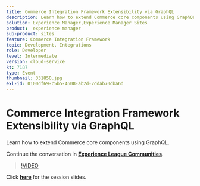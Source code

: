 ```yaml
---
title: Commerce Integration Framework Extensibility via GraphQL
description: Learn how to extend Commerce core components using GraphQL. This session was delivered as part of Adobe Developers Live Content event.
solution: Experience Manager,Experience Manager Sites
product:  experience manager
sub-product: sites
feature: Commerce Integration Framework
topic: Development, Integrations
role: Developer
level: Intermediate
version: cloud-service
kt: 7187
type: Event
thumbnail: 331850.jpg
exl-id: 0100df69-c5b5-4608-ab2d-7ddab70dba6d
---
```


# Commerce Integration Framework Extensibility via GraphQL 

Learn how to extend Commerce core components using GraphQL.

Continue the conversation in **[Experience League Communities](http://adobe.ly/36Yd3v6)**.

>[!VIDEO](https://video.tv.adobe.com/v/331850/?quality=12&learn=on&hidetitle=true)

Click **[here](/help/assets/cif-extensibility-graphql.pdf)** for the session slides.
